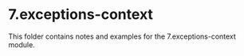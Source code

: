 # 7.exceptions-context

This folder contains notes and examples for the 7.exceptions-context module.
